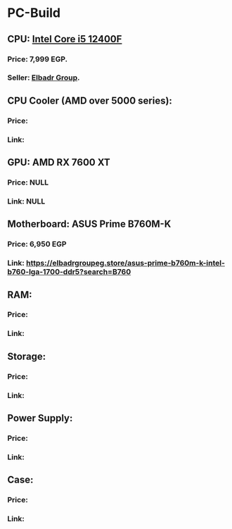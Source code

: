 # PC-Build

## CPU: [Intel Core i5 12400F](https://ark.intel.com/content/www/us/en/ark/products/134587/intel-core-i5-12400f-processor-18m-cache-up-to-4-40-ghz.html)
### Price: 7,999 EGP.
### Seller: [Elbadr Group](https://elbadrgroupeg.store/intel-core-i5-12400f-alder-lake-6-core-12-thread-up-to-4-4ghz-lga1700?search=INTEL%20I5%20).

## CPU Cooler (AMD over 5000 series): 
### Price: 
### Link: 

## GPU: AMD RX 7600 XT
### Price: NULL
### Link: NULL

## Motherboard: ASUS Prime B760M-K
### Price: 6,950 EGP
### Link: https://elbadrgroupeg.store/asus-prime-b760m-k-intel-b760-lga-1700-ddr5?search=B760

## RAM: 
### Price: 
### Link: 

## Storage: 
### Price: 
### Link: 

## Power Supply: 
### Price: 
### Link: 

## Case: 
### Price: 
### Link: 
